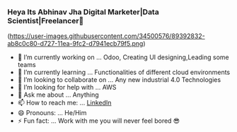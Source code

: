 ### Heya Its Abhinav Jha Digital Marketer|Data Scientist|Freelancer👋

(https://user-images.githubusercontent.com/34500576/89392832-ab8c0c80-d727-11ea-9fc2-d7941ecb79f5.png)

- 🔭 I’m currently working on ... Odoo, Creating UI designing,Leading some teams
- 🌱 I’m currently learning ... Functionalities of different cloud environments
- 👯 I’m looking to collaborate on ... Any new industrial 4.0 Technologies
- 🤔 I’m looking for help with ... AWS
- 💬 Ask me about ... Anything 
- 📫 How to reach me: ... [LinkedIn](https://www.linkedin.com/in/abhinavjha98/)
- 😄 Pronouns: ... He/Him
- ⚡ Fun fact: ... Work with me you will never feel bored 😎

